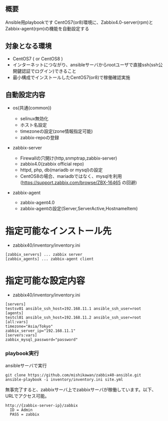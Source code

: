 ## 概要

Ansible用playbookです
CentOS7(or8)環境に、Zabbix4.0-server(rpm)とZabbix-agent(rpm)の機能を自動設定する

## 対象となる環境

* CentOS7 ( or CentOS8 )
* インターネットにつながり、ansibleサーバからrootユーザで直接ssh(ssh公開鍵認証でログイン)できること
* 最小構成でインストールしたCentOS7(or8)で稼働確認実施

## 自動設定内容

* os(共通(common))
	+ selinux無効化
	+ ホスト名設定
	+ timezoneの設定(zone情報指定可能)
	+ zabbix-repoの登録

* zabbix-server
  + Firewallの穴開け(http,snmptrap,zabbix-server)
  + zabbix4.0(zabbix official repo)
  + httpd, php, db(mariadb or mysql)の設定
  + CentOS8の場合、mariadbではなく、mysqlを利用(https://support.zabbix.com/browse/ZBX-16465 の回避)
	
  
* zabbix-agent
	+ zabbix-agent4.0
  + zabbix-agentの設定(Server,ServerActive,HostnameItem)

# 指定可能なインストール先

* zabbix40/inventory/inventory.ini

```
[zabbix_servers] ... zabbix server
[zabbix_agents] ... zabbix-agent client
```

# 指定可能な設定内容

* zabbix40/inventory/inventory.ini 

```
[servers]
testsv01 ansible_ssh_host=192.168.11.1 ansible_ssh_user=root
[agents]
testcl01 ansible_ssh_host=192.168.11.2 ansible_ssh_user=root
[all:vars]
timezone="Asia/Tokyo"
zabbix_server_ip="192.168.11.1"
[servers:vars]
zabbix_mysql_password="password"
```

### playbook実行

ansibleサーバで実行
```
git clone https://github.com/mishikawan/zabbix40-ansible.git
ansible-playbook -i inventory/inventory.ini site.yml
```

無事完了すると、zabbixサーバ上でzabbixサーバが稼働しています。以下、URLでアクセス可能。
```
http://{zabbix-server-ip}/zabbix
  ID = Admin
  PASS = zabbix
```

